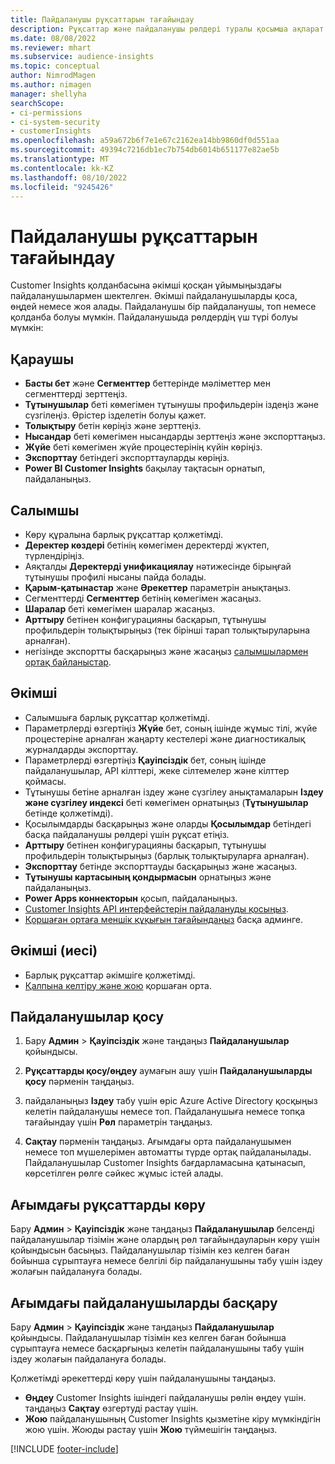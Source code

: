 ```yaml
---
title: Пайдаланушы рұқсаттарын тағайындау
description: Рұқсаттар және пайдаланушы рөлдері туралы қосымша ақпарат.
ms.date: 08/08/2022
ms.reviewer: mhart
ms.subservice: audience-insights
ms.topic: conceptual
author: NimrodMagen
ms.author: nimagen
manager: shellyha
searchScope:
- ci-permissions
- ci-system-security
- customerInsights
ms.openlocfilehash: a59a672b6f7e1e67c2162ea14bb9860df0d551aa
ms.sourcegitcommit: 49394c7216db1ec7b754db6014b651177e82ae5b
ms.translationtype: MT
ms.contentlocale: kk-KZ
ms.lasthandoff: 08/10/2022
ms.locfileid: "9245426"
---
```

# <a name="assign-user-permissions"></a>Пайдаланушы рұқсаттарын тағайындау

Customer Insights қолданбасына әкімші қосқан ұйымыңыздағы пайдаланушылармен шектелген. Әкімші пайдаланушыларды қоса, өңдей немесе жоя алады. Пайдаланушы бір пайдаланушы, топ немесе қолданба болуы мүмкін. Пайдаланушыда рөлдердің үш түрі болуы мүмкін:

## <a name="viewer"></a>Қараушы

- **Басты бет** және **Сегменттер** беттерінде мәліметтер мен сегменттерді зерттеңіз.
- **Тұтынушылар** беті көмегімен тұтынушы профильдерін іздеңіз және сүзгілеңіз. Өрістер ізделетін болуы қажет.
- **Толықтыру** бетін көріңіз және зерттеңіз.
- **Нысандар** беті көмегімен нысандарды зерттеңіз және экспорттаңыз.
- **Жүйе** беті көмегімен жүйе процестерінің күйін көріңіз.
- **Экспорттау** бетіндегі экспорттауларды көріңіз.
- **Power BI Customer Insights** бақылау тақтасын орнатып, пайдаланыңыз.

## <a name="contributor"></a>Салымшы

- Көру құралына барлық рұқсаттар қолжетімді.
- **Деректер көздері** бетінің көмегімен деректерді жүктеп, түрлендіріңіз.
- Аяқталды **Деректерді унификациялау** нәтижесінде бірыңғай тұтынушы профилі нысаны пайда болады.
- **Қарым-қатынастар** және **Әрекеттер** параметрін анықтаңыз.
- Сегменттерді **Сегменттер** бетінің көмегімен жасаңыз.
- **Шаралар** беті көмегімен шаралар жасаңыз.
- **Арттыру** бетінен конфигурацияны басқарып, тұтынушы профильдерін толықтырыңыз (тек бірінші тарап толықтыруларына арналған).
- негізінде экспортты басқарыңыз және жасаңыз [салымшылармен ортақ байланыстар](connections.md#allow-contributors-to-use-a-connection-for-exports).

## <a name="admin"></a>Әкімші

- Салымшыға барлық рұқсаттар қолжетімді.
- Параметрлерді өзгертіңіз **Жүйе** бет, соның ішінде жұмыс тілі, жүйе процестеріне арналған жаңарту кестелері және диагностикалық журналдарды экспорттау.
- Параметрлерді өзгертіңіз **Қауіпсіздік** бет, соның ішінде пайдаланушылар, API кілттері, жеке сілтемелер және кілттер қоймасы.
- Тұтынушы бетіне арналған іздеу және сүзгілеу анықтамаларын **Іздеу және сүзгілеу индексі** беті көмегімен орнатыңыз (**Тұтынушылар** бетінде қолжетімді).
- Қосылымдарды басқарыңыз және оларды **Қосылымдар** бетіндегі басқа пайдаланушы рөлдері үшін рұқсат етіңіз.
- **Арттыру** бетінен конфигурацияны басқарып, тұтынушы профильдерін толықтырыңыз (барлық толықтыруларға арналған).
- **Экспорттау** бетінде экспорттауды басқарыңыз және жасаңыз.
- **Тұтынушы картасының қондырмасын** орнатыңыз және пайдаланыңыз.
- **Power Apps коннекторын** қосып, пайдаланыңыз.
- [Customer Insights API интерфейстерін пайдалануды қосыңыз](apis.md).
- [Қоршаған ортаға меншік құқығын тағайындаңыз](manage-environments.md#change-the-owner-of-an-environment) басқа админге.

## <a name="admin-owner"></a>Әкімші (иесі)

- Барлық рұқсаттар әкімшіге қолжетімді.
- [Қалпына келтіру және жою](manage-environments.md#reset-an-existing-environment-preview) қоршаған орта.

## <a name="add-users"></a>Пайдаланушылар қосу

1. Бару **Админ** > **Қауіпсіздік** және таңдаңыз **Пайдаланушылар** қойындысы.

1. **Рұқсаттарды қосу/өңдеу** аумағын ашу үшін **Пайдаланушыларды қосу** пәрменін таңдаңыз.

1. пайдаланыңыз **Іздеу** табу үшін өріс Azure Active Directory қосқыңыз келетін пайдаланушы немесе топ. Пайдаланушыға немесе топқа тағайындау үшін **Рөл** параметрін таңдаңыз.

1. **Сақтау** пәрменін таңдаңыз. Ағымдағы орта пайдаланушымен немесе топ мүшелерімен автоматты түрде ортақ пайдаланылады. Пайдаланушылар Customer Insights бағдарламасына қатынасып, көрсетілген рөлге сәйкес жұмыс істей алады.

## <a name="view-current-permissions"></a>Ағымдағы рұқсаттарды көру

Бару **Админ** > **Қауіпсіздік** және таңдаңыз **Пайдаланушылар** белсенді пайдаланушылар тізімін және олардың рөл тағайындауларын көру үшін қойындысын басыңыз. Пайдаланушылар тізімін кез келген баған бойынша сұрыптауға немесе белгілі бір пайдаланушыны табу үшін іздеу жолағын пайдалануға болады.

## <a name="manage-current-users"></a>Ағымдағы пайдаланушыларды басқару

Бару **Админ** > **Қауіпсіздік** және таңдаңыз **Пайдаланушылар** қойындысы. Пайдаланушылар тізімін кез келген баған бойынша сұрыптауға немесе басқарғыңыз келетін пайдаланушыны табу үшін іздеу жолағын пайдалануға болады.

Қолжетімді әрекеттерді көру үшін пайдаланушыны таңдаңыз.

- **Өңдеу** Customer Insights ішіндегі пайдаланушы рөлін өңдеу үшін. таңдаңыз **Сақтау** өзгертуді растау үшін.
- **Жою** пайдаланушының Customer Insights қызметіне кіру мүмкіндігін жою үшін. Жоюды растау үшін **Жою** түймешігін таңдаңыз.

[!INCLUDE [footer-include](includes/footer-banner.md)]
